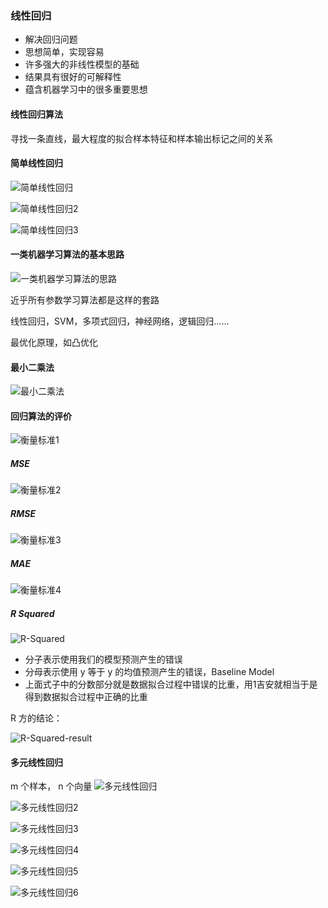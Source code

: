 ### 线性回归
- 解决回归问题
- 思想简单，实现容易
- 许多强大的非线性模型的基础
- 结果具有很好的可解释性
- 蕴含机器学习中的很多重要思想

#### 线性回归算法
寻找一条直线，最大程度的拟合样本特征和样本输出标记之间的关系

#### 简单线性回归
![简单线性回归](images/简单线性回归.png)

![简单线性回归2](images/简单线性回归2.png)

![简单线性回归3](images/简单线性回归3.png)

#### 一类机器学习算法的基本思路
![一类机器学习算法的思路](images/一类机器学习算法的思路.png)

近乎所有参数学习算法都是这样的套路

线性回归，SVM，多项式回归，神经网络，逻辑回归......

最优化原理，如凸优化

#### 最小二乘法
![最小二乘法](images/最小二乘法.png)

#### 回归算法的评价

![衡量标准1](images/衡量标准1.png)

##### MSE
![衡量标准2](images/衡量标准2.png)

##### RMSE
![衡量标准3](images/衡量标准3.png)

##### MAE
![衡量标准4](images/衡量标准4.png)

##### R Squared
![R-Squared](images/R-Squared.png)

- 分子表示使用我们的模型预测产生的错误
- 分母表示使用 y 等于 y 的均值预测产生的错误，Baseline Model
- 上面式子中的分数部分就是数据拟合过程中错误的比重，用1吉安就相当于是得到数据拟合过程中正确的比重

R 方的结论：

![R-Squared-result](images/R-Squared-result.png)

#### 多元线性回归
m 个样本， n 个向量
![多元线性回归](images/多元线性回归.png)

![多元线性回归2](images/多元线性回归2.png)

![多元线性回归3](images/多元线性回归3.png)

![多元线性回归4](images/多元线性回归4.png)

![多元线性回归5](images/多元线性回归5.png)

![多元线性回归6](images/多元线性回归6.png)